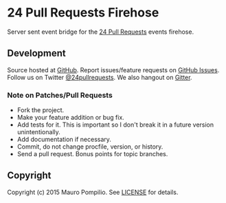 # 24 Pull Requests Firehose

Server sent event bridge for the [24 Pull Requests](https://24pullrequests.com) events firehose.

## Development

Source hosted at [GitHub](http://github.com/24pullrequests/firehose).
Report issues/feature requests on [GitHub Issues](http://github.com/24pullrequests/firehose/issues). Follow us on Twitter [@24pullrequests](https://twitter.com/24pullrequests). We also hangout on [Gitter](https://gitter.im/24pullrequests/24pullrequests).

### Note on Patches/Pull Requests

 * Fork the project.
 * Make your feature addition or bug fix.
 * Add tests for it. This is important so I don't break it in a
   future version unintentionally.
 * Add documentation if necessary.
 * Commit, do not change procfile, version, or history.
 * Send a pull request. Bonus points for topic branches.

## Copyright

Copyright (c) 2015 Mauro Pompilio. See [LICENSE](https://github.com/24pullrequests/firehose/blob/master/LICENSE) for details.
